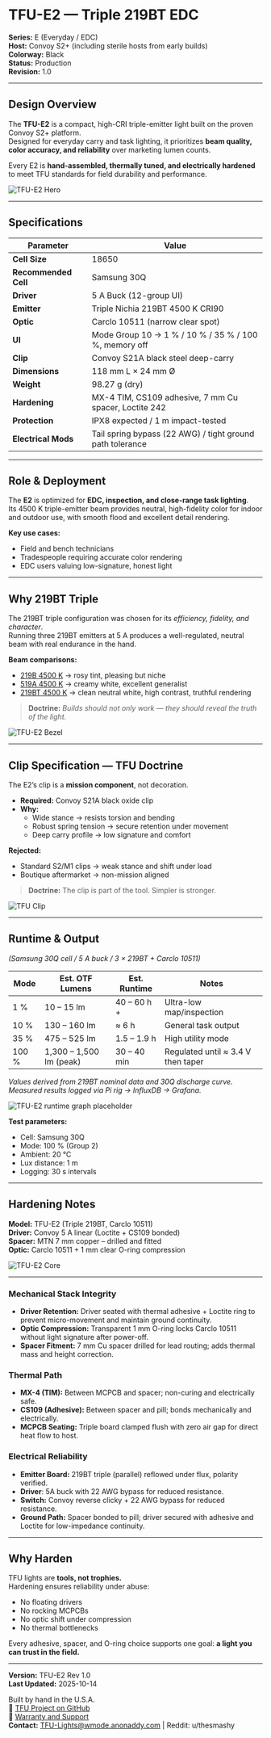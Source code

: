 # TFU-E2 — Triple 219BT EDC

**Series:** E (Everyday / EDC)  
**Host:** Convoy S2+ (including sterile hosts from early builds)  
**Colorway:** Black  
**Status:** Production  
**Revision:** 1.0  

---

## Design Overview

The **TFU-E2** is a compact, high-CRI triple-emitter light built on the proven Convoy S2+ platform.  
Designed for everyday carry and task lighting, it prioritizes **beam quality, color accuracy, and reliability** over marketing lumen counts.

Every E2 is **hand-assembled, thermally tuned, and electrically hardened** to meet TFU standards for field durability and performance.

![TFU-E2 Hero](../Assets/TFU-E2-Hero.jpg)

---

## Specifications

| Parameter | Value |
|------------|--------|
| **Cell Size** | 18650 |
| **Recommended Cell** | Samsung 30Q |
| **Driver** | 5 A Buck (12-group UI) |
| **Emitter** | Triple Nichia 219BT 4500 K CRI90 |
| **Optic** | Carclo 10511 (narrow clear spot) |
| **UI** | Mode Group 10 → 1 % / 10 % / 35 % / 100 %, memory off |
| **Clip** | Convoy S21A black steel deep-carry |
| **Dimensions** | 118 mm L × 24 mm Ø |
| **Weight** | 98.27 g (dry) |
| **Hardening** | MX-4 TIM, CS109 adhesive, 7 mm Cu spacer, Loctite 242 |
| **Protection** | IPX8 expected / 1 m impact-tested |
| **Electrical Mods** | Tail spring bypass (22 AWG) / tight ground path tolerance |

---

## Role & Deployment

The **E2** is optimized for **EDC, inspection, and close-range task lighting**.  
Its 4500 K triple-emitter beam provides neutral, high-fidelity color for indoor and outdoor use, with smooth flood and excellent detail rendering.

**Key use cases:**  
- Field and bench technicians  
- Tradespeople requiring accurate color rendering  
- EDC users valuing low-signature, honest light  

---

## Why 219BT Triple

The 219BT triple configuration was chosen for its *efficiency, fidelity, and character*.  
Running three 219BT emitters at 5 A produces a well-regulated, neutral beam with real endurance in the hand.

**Beam comparisons:**  
- [219B 4500 K](../Assets/TFU-E2-219BT-4500K-219B-4500K-2m-Garage.jpg) → rosy tint, pleasing but niche  
- [519A 4500 K](../Assets/TFU-E2-219BT-4500K-519A-4500K-2m-Garage.jpg) → creamy white, excellent generalist  
- [219BT 4500 K](../Assets/TFU-E2-219BT-4500K-5m-Garage.jpg) → clean neutral white, high contrast, truthful rendering  

> **Doctrine:** *Builds should not only work — they should reveal the truth of the light.*

![TFU-E2 Bezel](../Assets/TFU-E2-Bezel.jpg)

---

## Clip Specification — TFU Doctrine

The E2’s clip is a **mission component**, not decoration.

- **Required:** Convoy S21A black oxide clip  
- **Why:**  
  - Wide stance → resists torsion and bending  
  - Robust spring tension → secure retention under movement  
  - Deep carry profile → low signature and comfort  

**Rejected:**  
- Standard S2/M1 clips → weak stance and shift under load  
- Boutique aftermarket → non-mission aligned  

> **Doctrine:** The clip is part of the tool. Simpler is stronger.

![TFU Clip](../Assets/TFU-E2-Clip.jpg)

---

## Runtime & Output  
*(Samsung 30Q cell / 5 A buck / 3 × 219BT + Carclo 10511)*

| Mode | Est. OTF Lumens | Est. Runtime | Notes |
|------|------------------|--------------|--------|
| 1 %  | 10 – 15 lm | 40 – 60 h + | Ultra-low map/inspection |
| 10 % | 130 – 160 lm | ≈ 6 h | General task output |
| 35 % | 475 – 525 lm | 1.5 – 1.9 h | High utility mode |
| 100 % | 1,300 – 1,500 lm (peak) | 30 – 40 min | Regulated until ≈ 3.4 V then taper |

*Values derived from 219BT nominal data and 30Q discharge curve.  
Measured results logged via Pi rig → InfluxDB → Grafana.*

![TFU-E2 runtime graph placeholder](../Assets/TFU-E2-100-15-Min-Test.jpg)

**Test parameters:**  
- Cell: Samsung 30Q  
- Mode: 100 % (Group 2)  
- Ambient: 20 °C  
- Lux distance: 1 m  
- Logging: 30 s intervals  

---

## Hardening Notes

**Model:** TFU-E2 (Triple 219BT, Carclo 10511)  
**Driver:** Convoy 5 A linear (Loctite + CS109 bonded)  
**Spacer:** MTN 7 mm copper – drilled and fitted  
**Optic:** Carclo 10511 + 1 mm clear O-ring compression  

![TFU-E2 Core](../Assets/TFU-E2-Core-Build.jpg)

---

### Mechanical Stack Integrity
- **Driver Retention:** Driver seated with thermal adhesive + Loctite ring to prevent micro-movement and maintain ground continuity.  
- **Optic Compression:** Transparent 1 mm O-ring locks Carclo 10511 without light signature after power-off.  
- **Spacer Fitment:** 7 mm Cu spacer drilled for lead routing; adds thermal mass and height correction.  

### Thermal Path
- **MX-4 (TIM):** Between MCPCB and spacer; non-curing and electrically safe.  
- **CS109 (Adhesive):** Between spacer and pill; bonds mechanically and electrically.  
- **MCPCB Seating:** Triple board clamped flush with zero air gap for direct heat flow to host.  

### Electrical Reliability
- **Emitter Board:** 219BT triple (parallel) reflowed under flux, polarity verified.
- **Driver**: 5A buck with 22 AWG bypass for reduced resistance.
- **Switch:** Convoy reverse clicky + 22 AWG bypass for reduced resistance.  
- **Ground Path:** Spacer bonded to pill; driver secured with adhesive and Loctite for low-impedance continuity.  

---

## Why Harden

TFU lights are **tools, not trophies.**  
Hardening ensures reliability under abuse:

- No floating drivers  
- No rocking MCPCBs  
- No optic shift under compression  
- No thermal bottlenecks  

Every adhesive, spacer, and O-ring choice supports one goal: **a light you can trust in the field.**   

---

**Version:** TFU-E2 Rev 1.0  
**Last Updated:** 2025-10-14  

Built by hand in the U.S.A.  
🔗 [TFU Project on GitHub](https://github.com/TheSmashy/TFU)  
🔹 [Warranty and Support](https://github.com/TheSmashy/TFU/blob/main/ops/WARRANTY.md)  
**Contact:** [TFU-Lights@wmode.anonaddy.com](mailto:TFU-Lights@wmode.anonaddy.com) | Reddit: u/thesmashy
